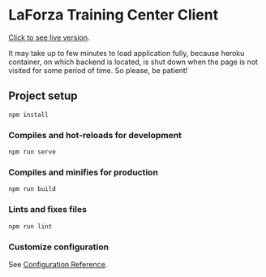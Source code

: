 # LaForza Training Center Client
[Click to see live version](https://laforza.netlify.app/).

It may take up to few minutes to load application fully, because heroku container, on which backend is located, is shut down when the page is not visited for some period of time. So please, be patient!

## Project setup
```
npm install
```

### Compiles and hot-reloads for development
```
npm run serve
```

### Compiles and minifies for production
```
npm run build
```

### Lints and fixes files
```
npm run lint
```

### Customize configuration
See [Configuration Reference](https://cli.vuejs.org/config/).
